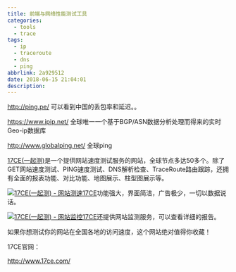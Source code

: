 ```yaml
---
title: 前端与网络性能测试工具
categories:
  - tools
  - trace
tags:
  - ip
  - traceroute
  - dns
  - ping
abbrlink: 2a929512
date: 2018-06-15 21:04:01
description:
---
```


http://ping.pe/ 
可以看到中国的丢包率和延迟。。

https://www.ipip.net/
全球唯一一个基于BGP/ASN数据分析处理而得来的实时Geo-ip数据库

http://www.globalping.net/
全球ping

[17CE(一起测)](https://www.17ce.com/)是一个提供网站速度测试服务的网站，全球节点多达50多个。除了GET网站速度测试、PING速度测试、DNS解析检查、TraceRoute路由跟踪，还拥有全面的报表功能、对比功能、地图展示、柱型图展示等。

[![17CE(一起测) - 网站测速](https://img.c7sky.com/photobucket/17ce-screenshot1_zps563656b8.png)](http://c7sky.com/17ce.html)[17CE](http://c7sky.com/17ce.html)功能强大，界面简洁，广告极少，一切以数据说话。

 

[![17CE(一起测) - 网站监控](https://img.c7sky.com/photobucket/17ce-screenshot2_zpsb9fd6bd4.png)](http://c7sky.com/17ce.html)[17CE](http://c7sky.com/17ce.html)还提供网站监测服务，可以查看详细的报告。

 

如果你想测试你的网站在全国各地的访问速度，这个网站绝对值得你收藏！

 

17CE官网：

http://www.17ce.com/